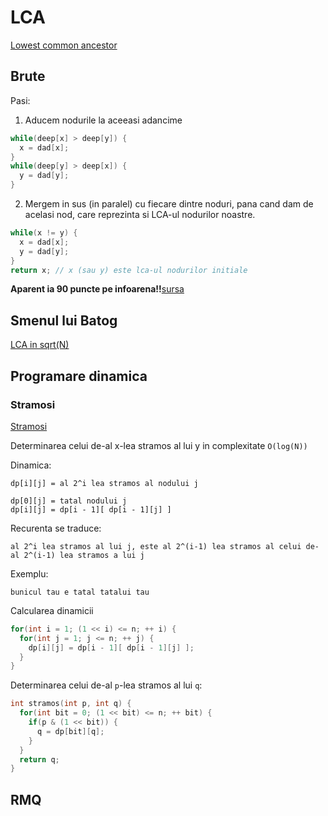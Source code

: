# LCA

[Lowest common ancestor](https://www.infoarena.ro/problema/lca)

## Brute
Pasi:
  1. Aducem nodurile la aceeasi adancime
  ```cpp
  while(deep[x] > deep[y]) {
    x = dad[x];
  }
  while(deep[y] > deep[x]) {
    y = dad[y];
  }
  ```
  2. Mergem in sus (in paralel) cu fiecare dintre noduri, pana cand dam de
  acelasi nod, care reprezinta si LCA-ul nodurilor noastre.
  ```cpp
  while(x != y) {
    x = dad[x];
    y = dad[y];
  }
  return x; // x (sau y) este lca-ul nodurilor initiale
  ```
**Aparent ia 90 puncte pe infoarena!!**[sursa](https://www.infoarena.ro/job_detail/2120973)

## Smenul lui Batog
[LCA in sqrt(N)](https://www.infoarena.ro/multe-smenuri-de-programare-in-cc-si-nu-numai)

## Programare dinamica
### Stramosi
[Stramosi](https://infoarena.ro/problema/stramosi)

Determinarea celui de-al x-lea stramos al lui y in complexitate `O(log(N))`

Dinamica:
```
dp[i][j] = al 2^i lea stramos al nodului j

dp[0][j] = tatal nodului j
dp[i][j] = dp[i - 1][ dp[i - 1][j] ]
```
Recurenta se traduce:
```
al 2^i lea stramos al lui j, este al 2^(i-1) lea stramos al celui de-al 2^(i-1) lea stramos a lui j
```
Exemplu:
```
bunicul tau e tatal tatalui tau
```
Calcularea dinamicii
```cpp
for(int i = 1; (1 << i) <= n; ++ i) {
  for(int j = 1; j <= n; ++ j) {
    dp[i][j] = dp[i - 1][ dp[i - 1][j] ];
  }
}
```
Determinarea celui de-al `p`-lea stramos al lui `q`:
```cpp
int stramos(int p, int q) {
  for(int bit = 0; (1 << bit) <= n; ++ bit) {
    if(p & (1 << bit)) {
      q = dp[bit][q];
    }
  }
  return q;
}
```

## RMQ

